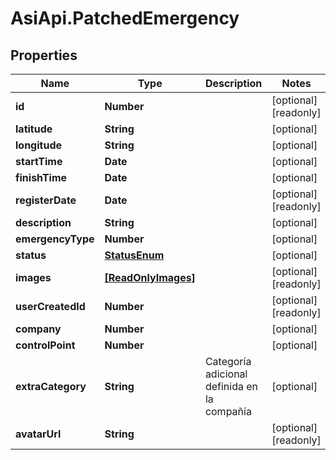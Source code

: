# AsiApi.PatchedEmergency

## Properties

Name | Type | Description | Notes
------------ | ------------- | ------------- | -------------
**id** | **Number** |  | [optional] [readonly] 
**latitude** | **String** |  | [optional] 
**longitude** | **String** |  | [optional] 
**startTime** | **Date** |  | [optional] 
**finishTime** | **Date** |  | [optional] 
**registerDate** | **Date** |  | [optional] [readonly] 
**description** | **String** |  | [optional] 
**emergencyType** | **Number** |  | [optional] 
**status** | [**StatusEnum**](StatusEnum.md) |  | [optional] 
**images** | [**[ReadOnlyImages]**](ReadOnlyImages.md) |  | [optional] [readonly] 
**userCreatedId** | **Number** |  | [optional] [readonly] 
**company** | **Number** |  | [optional] 
**controlPoint** | **Number** |  | [optional] 
**extraCategory** | **String** | Categoría adicional definida en la compañía | [optional] 
**avatarUrl** | **String** |  | [optional] [readonly] 


